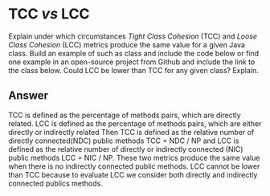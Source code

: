 # TCC *vs* LCC

Explain under which circumstances *Tight Class Cohesion* (TCC) and *Loose Class Cohesion* (LCC) metrics produce the same value for a given Java class. Build an example of such as class and include the code below or find one example in an open-source project from Github and include the link to the class below. Could LCC be lower than TCC for any given class? Explain.

## Answer
TCC is defined as the percentage of methods pairs, which are directly related. LCC is defined as the percentage of methods pairs, which are either directly or indirectly related
Then TCC is defined as the relative number of directly connected(NDC) public methods TCC = NDC / NP and LCC is defined as the relative number of directly or indirectly
connected (NIC) public methods LCC = NIC / NP.
These two metrics produce the same value when there is no indirectly connected public methods. LCC cannot be lower than TCC because to evaluate LCC we consider both directly and indirectly connected publics methods.
